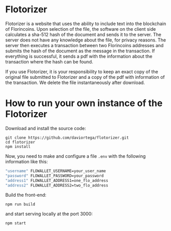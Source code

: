 # Flotorizer

Flotorizer is a website that uses the ability to include text into the blockchain of Florincoins. Upon selection of the file, the software on the client side calculates a sha-512 hash of the document and sends it to the server. The server does not have any knowledge about the file, for privacy reasons. The server then executes a transaction between two Florincoins addresses and submits the hash of the document as the message in the transaction. If everything is successful, it sends a pdf with the information about the transaction where the hash can be found.

If you use Flotorizer, it is your responsibility to keep an exact copy of the original file submitted to Flotorizer and a copy of the pdf with information of the transaction. We delete the file instantaneously after download.

# How to run your own instance of the Flotorizer

Download and install the source code:
```
git clone https://github.com/daviortega/flotorizer.git
cd flotorizer
npm install
```

Now, you need to make and configure a file `.env` with the following information like this:

```bash
"username" FLOWALLET_USERNAME=your_user_name
"password" FLOWALLET_PASSWORD=your_password
"address1" FLOWALLET_ADDRESS1=one_flo_address
"address2" FLOWALLET_ADDRESS2=two_flo_address
```

Build the front-end:
```
npm run build
```

and start serving locally at the port 3000:
```
npm start
```
